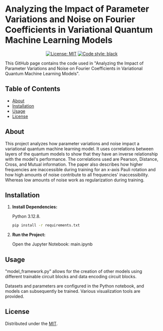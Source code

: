 # Analyzing the Impact of Parameter Variations and Noise on Fourier Coefficients in Variational Quantum Machine Learning Models

<p align="center">
<a href="https://github.com/Selenebyte/QML/blob/main/LICENSE"><img alt="License: MIT" src="https://img.shields.io/badge/License-MIT-blue.svg"></a>
<a href="https://github.com/psf/black"><img alt="Code style: black" src="https://img.shields.io/badge/code%20style-black-000000.svg"></a>
</p>

This GitHub page contains the code used in "Analyzing the Impact of Parameter Variations and Noise on Fourier Coefficients in Variational Quantum Machine Learning Models".

## Table of Contents

- [About](#about)
- [Installation](#installation)
- [Usage](#usage)
- [License](#license)

## About

This project analyzes how parameter variations and noise impact a variational quantum machine learning model. It uses correlations between layers of the quantum models to show that they have an inverse relationship with the model's performance. The correlations used are Pearson, Distance, Cross, and Mutual information. The paper also describes how higher frequencies are inaccessible during training for an x-axis Pauli rotation and how high amounts of noise contribute to all frequencies' inaccessibility. Whereas low amounts of noise work as regularization during training.

## Installation

1. **Install Dependencies:**

    Python 3.12.8.

    ```bash
    pip install -r requirements.txt
    ```

2. **Run the Project:**

    Open the Jupyter Notebook: main.ipynb

## Usage

"model_framework.py" allows for the creation of other models using different trainable circuit blocks and data encoding circuit blocks.

Datasets and parameters are configured in the Python notebook, and models can subsequently be trained. Various visualization tools are provided.

## License

Distributed under the [MIT](LICENSE).